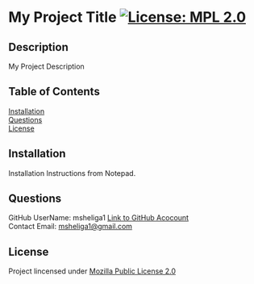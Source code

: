 # My Project Title   [![License: MPL 2.0](https://img.shields.io/badge/License-MPL_2.0-brightgreen.svg)](https://opensource.org/licenses/MPL-2.0)  

## Description   
  My Project Description   

## Table of Contents   
[Installation](#installation)  
[Questions](#questions)  
[License](#license)  
  
## Installation  
  Installation Instructions from Notepad.
   

## Questions  
GitHub UserName: msheliga1 [Link to GitHub Acocount](https://github.com/msheliga1)   
Contact Email: msheliga1@gmail.com  

## License  
Project lincensed under [Mozilla Public License  2.0](https://opensource.org/licenses/MPL-2.0)  

